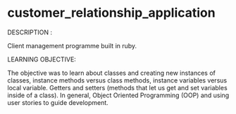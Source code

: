 customer_relationship_application
=================================

DESCRIPTION :

  Client management programme built in ruby.

LEARNING OBJECTIVE:

  The objective was to learn about  classes and creating new instances of classes, instance methods versus class         methods, instance variables versus local variable. Getters and setters (methods that let us get and set variables      inside of a class). In general, Object Oriented Programming (OOP) and using user stories to guide development.
